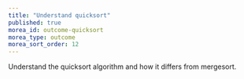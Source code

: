 ```yaml
---
title: "Understand quicksort"
published: true
morea_id: outcome-quicksort
morea_type: outcome
morea_sort_order: 12
---
```


Understand the quicksort algorithm and how it differs from mergesort.
